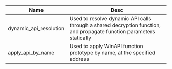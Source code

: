 | Name | Desc |
| ---- | ----- |
| dynamic_api_resolution | Used to resolve dynamic API calls through a shared decryption function, and propagate function parameters statically |
| apply_api_by_name | Used to apply WinAPI function prototype by name, at the specified address |
